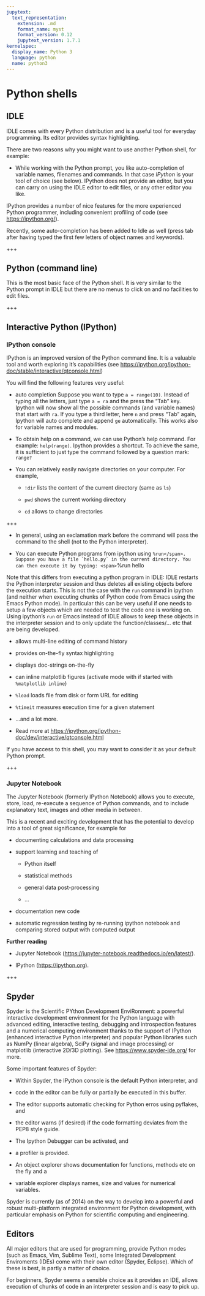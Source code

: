 ```yaml
---
jupytext:
  text_representation:
    extension: .md
    format_name: myst
    format_version: 0.12
    jupytext_version: 1.7.1
kernelspec:
  display_name: Python 3
  language: python
  name: python3
---
```


# Python shells

## IDLE

IDLE comes with every Python distribution and is a useful tool for everyday programming. Its editor provides syntax highlighting.

There are two reasons why you might want to use another Python shell, for example:

-   While working with the Python prompt, you like auto-completion of variable names, filenames and commands. In that case *IPython* is your tool of choice (see below). IPython does not provide an editor, but you can carry on using the IDLE editor to edit files, or any other editor you like.

IPython provides a number of nice features for the more experienced Python programmer, including convenient profiling of code (see <https://ipython.org/>).

Recently, some auto-completion has been added to Idle as well (press tab after having typed the first few letters of object names and keywords).

+++

## Python (command line)

This is the most basic face of the Python shell. It is very similar to the Python prompt in IDLE but there are no menus to click on and no facilities to edit files.

+++

## Interactive Python (IPython)

### IPython console

IPython is an improved version of the Python command line. It is a valuable tool and worth exploring it’s capabilities (see <https://ipython.org/ipython-doc/stable/interactive/qtconsole.html>)

You will find the following features very useful:

-   auto completion
    Suppose you want to type <span>`a = range(10)`</span>. Instead of typing all the letters, just type <span>`a = ra`</span> and the press the “Tab” key. Ipython will now show all the possible commands (and variable names) that start with <span>`ra`</span>. If you type a third letter, here <span>`n`</span> and press “Tab” again, Ipython will auto complete and append <span>`ge`</span> automatically.
    This works also for variable names and modules.

-   To obtain help on a command, we can use Python’s help command. For example: <span>`help(range)`</span>. Ipython provides a shortcut. To achieve the same, it is sufficient to just type the command followed by a question mark: <span>`range?`</span>

-   You can relatively easily navigate directories on your computer. For example,

    -   <span>`!dir`</span> lists the content of the current directory (same as <span>`ls`</span>)

    -   <span>`pwd`</span> shows the current working directory

    -   <span>`cd`</span> allows to change directories

+++

- In general, using an exclamation mark before the command will pass the command to the shell (not to the Python interpreter).

-   You can execute Python programs from ipython using <span>``%run</span>. Suppose you have a file `hello.py` in the current directory. You can then execute it by typing: <span>``%run hello</span>

   Note that this differs from executing a python program in IDLE: IDLE restarts the Python interpreter session and thus deletes all existing objects before the execution starts. This is not the case with the <span>`run`</span> command in ipython (and neither when executing chunks of Python code from Emacs using the Emacs Python mode). In particular this can be very useful if one needs to setup a few objects which are needed to test the code one is working on. Using ipython’s <span>`run`</span> or Emacs instead of IDLE allows to keep these objects in the interpreter session and to only update the function/classes/... etc that are being developed.

-   allows multi-line editing of command history

-   provides on-the-fly syntax highlighting

-   displays doc-strings on-the-fly

-   can inline matplotlib figures (activate mode with if started with `%matplotlib inline`)

-   `%load` loads file from disk or form URL for editing

-   `%timeit` measures execution time for a given statement

-   …and a lot more.

-   Read more at <https://ipython.org/ipython-doc/dev/interactive/qtconsole.html>

If you have access to this shell, you may want to consider it as your default Python prompt.

+++

### Jupyter Notebook

The Jupyter Notebook (formerly IPython Notebook) allows you to execute, store, load, re-execute a sequence of Python commands, and to include explanatory text, images and other media in between.

This is a recent and exciting development that has the potential to develop into a tool of great significance, for example for

-   documenting calculations and data processing

-   support learning and teaching of

    -   Python itself

    -   statistical methods

    -   general data post-processing

    -   …

-   documentation new code

-   automatic regression testing by re-running ipython notebook and comparing stored output with computed output

**Further reading**

-   Jupyter Notebook (<https://jupyter-notebook.readthedocs.io/en/latest/>).

-   IPython (<https://ipython.org>).

+++

## Spyder

Spyder is the Scientific PYthon Development EnviRonment: a powerful interactive development environment for the Python language with advanced editing, interactive testing, debugging and introspection features and a numerical computing environment thanks to the support of IPython (enhanced interactive Python interpreter) and popular Python libraries such as NumPy (linear algebra), SciPy (signal and image processing) or matplotlib (interactive 2D/3D plotting). See <https://www.spyder-ide.org/> for more.

Some important features of Spyder:

-   Within Spyder, the IPython console is the default Python interpreter, and

-   code in the editor can be fully or partially be executed in this buffer.

-   The editor supports automatic checking for Python erros using pyflakes, and

-   the editor warns (if desired) if the code formatting deviates from the PEP8 style guide.

-   The Ipython Debugger can be activated, and

-   a profiler is provided.

-   An object explorer shows documentation for functions, methods etc on the fly and a

-   variable explorer displays names, size and values for numerical variables.

Spyder is currently (as of 2014) on the way to develop into a powerful and robust multi-platform integrated environment for Python development, with particular emphasis on Python for scientific computing and engineering.

## Editors

All major editors that are used for programming, provide Python modes (such as Emacs, Vim, Sublime Text), some Integrated Development Enviroments (IDEs) come with their own editor (Spyder, Eclipse). Which of these is best, is partly a matter of choice.

For beginners, Spyder seems a sensible choice as it provides an IDE, allows execution of chunks of code in an interpreter session and is easy to pick up.
